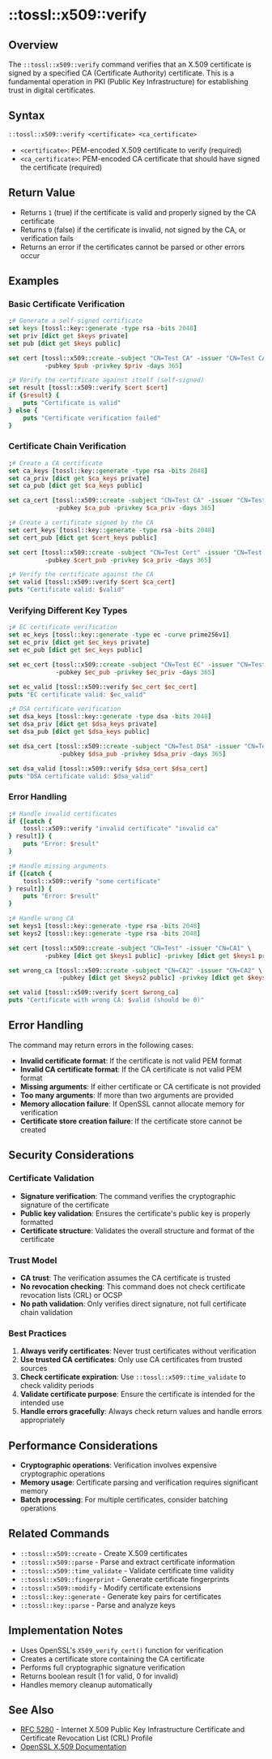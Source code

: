 # ::tossl::x509::verify

## Overview

The `::tossl::x509::verify` command verifies that an X.509 certificate is signed by a specified CA (Certificate Authority) certificate. This is a fundamental operation in PKI (Public Key Infrastructure) for establishing trust in digital certificates.

## Syntax

```tcl
::tossl::x509::verify <certificate> <ca_certificate>
```

- `<certificate>`: PEM-encoded X.509 certificate to verify (required)
- `<ca_certificate>`: PEM-encoded CA certificate that should have signed the certificate (required)

## Return Value

- Returns `1` (true) if the certificate is valid and properly signed by the CA certificate
- Returns `0` (false) if the certificate is invalid, not signed by the CA, or verification fails
- Returns an error if the certificates cannot be parsed or other errors occur

## Examples

### Basic Certificate Verification

```tcl
;# Generate a self-signed certificate
set keys [tossl::key::generate -type rsa -bits 2048]
set priv [dict get $keys private]
set pub [dict get $keys public]

set cert [tossl::x509::create -subject "CN=Test CA" -issuer "CN=Test CA" \
          -pubkey $pub -privkey $priv -days 365]

;# Verify the certificate against itself (self-signed)
set result [tossl::x509::verify $cert $cert]
if {$result} {
    puts "Certificate is valid"
} else {
    puts "Certificate verification failed"
}
```

### Certificate Chain Verification

```tcl
;# Create a CA certificate
set ca_keys [tossl::key::generate -type rsa -bits 2048]
set ca_priv [dict get $ca_keys private]
set ca_pub [dict get $ca_keys public]

set ca_cert [tossl::x509::create -subject "CN=Test CA" -issuer "CN=Test CA" \
             -pubkey $ca_pub -privkey $ca_priv -days 365]

;# Create a certificate signed by the CA
set cert_keys [tossl::key::generate -type rsa -bits 2048]
set cert_pub [dict get $cert_keys public]

set cert [tossl::x509::create -subject "CN=Test Cert" -issuer "CN=Test CA" \
          -pubkey $cert_pub -privkey $ca_priv -days 365]

;# Verify the certificate against the CA
set valid [tossl::x509::verify $cert $ca_cert]
puts "Certificate valid: $valid"
```

### Verifying Different Key Types

```tcl
;# EC certificate verification
set ec_keys [tossl::key::generate -type ec -curve prime256v1]
set ec_priv [dict get $ec_keys private]
set ec_pub [dict get $ec_keys public]

set ec_cert [tossl::x509::create -subject "CN=Test EC" -issuer "CN=Test EC" \
             -pubkey $ec_pub -privkey $ec_priv -days 365]

set ec_valid [tossl::x509::verify $ec_cert $ec_cert]
puts "EC certificate valid: $ec_valid"

;# DSA certificate verification
set dsa_keys [tossl::key::generate -type dsa -bits 2048]
set dsa_priv [dict get $dsa_keys private]
set dsa_pub [dict get $dsa_keys public]

set dsa_cert [tossl::x509::create -subject "CN=Test DSA" -issuer "CN=Test DSA" \
              -pubkey $dsa_pub -privkey $dsa_priv -days 365]

set dsa_valid [tossl::x509::verify $dsa_cert $dsa_cert]
puts "DSA certificate valid: $dsa_valid"
```

### Error Handling

```tcl
;# Handle invalid certificates
if {[catch {
    tossl::x509::verify "invalid certificate" "invalid ca"
} result]} {
    puts "Error: $result"
}

;# Handle missing arguments
if {[catch {
    tossl::x509::verify "some certificate"
} result]} {
    puts "Error: $result"
}

;# Handle wrong CA
set keys1 [tossl::key::generate -type rsa -bits 2048]
set keys2 [tossl::key::generate -type rsa -bits 2048]

set cert [tossl::x509::create -subject "CN=Test" -issuer "CN=CA1" \
          -pubkey [dict get $keys1 public] -privkey [dict get $keys1 private] -days 365]

set wrong_ca [tossl::x509::create -subject "CN=CA2" -issuer "CN=CA2" \
              -pubkey [dict get $keys2 public] -privkey [dict get $keys2 private] -days 365]

set valid [tossl::x509::verify $cert $wrong_ca]
puts "Certificate with wrong CA: $valid (should be 0)"
```

## Error Handling

The command may return errors in the following cases:

- **Invalid certificate format**: If the certificate is not valid PEM format
- **Invalid CA certificate format**: If the CA certificate is not valid PEM format
- **Missing arguments**: If either certificate or CA certificate is not provided
- **Too many arguments**: If more than two arguments are provided
- **Memory allocation failure**: If OpenSSL cannot allocate memory for verification
- **Certificate store creation failure**: If the certificate store cannot be created

## Security Considerations

### Certificate Validation

- **Signature verification**: The command verifies the cryptographic signature of the certificate
- **Public key validation**: Ensures the certificate's public key is properly formatted
- **Certificate structure**: Validates the overall structure and format of the certificate

### Trust Model

- **CA trust**: The verification assumes the CA certificate is trusted
- **No revocation checking**: This command does not check certificate revocation lists (CRL) or OCSP
- **No path validation**: Only verifies direct signature, not full certificate chain validation

### Best Practices

1. **Always verify certificates**: Never trust certificates without verification
2. **Use trusted CA certificates**: Only use CA certificates from trusted sources
3. **Check certificate expiration**: Use `::tossl::x509::time_validate` to check validity periods
4. **Validate certificate purpose**: Ensure the certificate is intended for the intended use
5. **Handle errors gracefully**: Always check return values and handle errors appropriately

## Performance Considerations

- **Cryptographic operations**: Verification involves expensive cryptographic operations
- **Memory usage**: Certificate parsing and verification requires significant memory
- **Batch processing**: For multiple certificates, consider batching operations

## Related Commands

- `::tossl::x509::create` - Create X.509 certificates
- `::tossl::x509::parse` - Parse and extract certificate information
- `::tossl::x509::time_validate` - Validate certificate time validity
- `::tossl::x509::fingerprint` - Generate certificate fingerprints
- `::tossl::x509::modify` - Modify certificate extensions
- `::tossl::key::generate` - Generate key pairs for certificates
- `::tossl::key::parse` - Parse and analyze keys

## Implementation Notes

- Uses OpenSSL's `X509_verify_cert()` function for verification
- Creates a certificate store containing the CA certificate
- Performs full cryptographic signature verification
- Returns boolean result (1 for valid, 0 for invalid)
- Handles memory cleanup automatically

## See Also

- [RFC 5280](https://tools.ietf.org/html/rfc5280) - Internet X.509 Public Key Infrastructure Certificate and Certificate Revocation List (CRL) Profile
- [OpenSSL X.509 Documentation](https://www.openssl.org/docs/man1.1.1/man3/X509_verify_cert.html) 